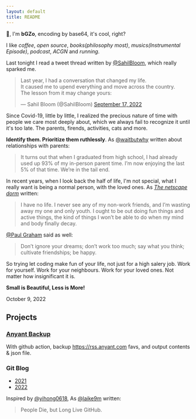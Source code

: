 ```yaml
---
layout: default
title: README
---
```


👋, I'm **bGZo**, encoding by base64, it's cool, right?

I like *coffee*, *open source*, *books(philosophy most)*, *musics(Instrumental Episode)*, *podcast*, *ACGN* and *running*.

Last tonight I read a tweet thread written by [@SahilBloom](https://twitter.com/SahilBloom), which really sparked me.

<blockquote class="twitter-tweet"><p lang="en" dir="ltr">Last year, I had a conversation that changed my life.<br>It caused me to upend everything and move across the country.<br>The lesson from it may change yours:</p>&mdash; Sahil Bloom (@SahilBloom) <a href="https://twitter.com/SahilBloom/status/1571137341997318147">September 17, 2022</a></blockquote>

Since Covid-19, little by little, I realized the precious nature of time with people we care most deeply about, which we always fail to recognize it until it's too late. The parents, firends, activities, cats and more.

**Identify them. Prioritize them ruthlessly**. As [@waitbutwhy](https://waitbutwhy.com/2015/12/the-tail-end.html) written about relationships with parents:

> It turns out that when I graduated from high school, I had already used up 93% of my in-person parent time. I’m now enjoying the last 5% of that time. We’re in the tail end.

In recent years, when I look back the half of life, I'm not special, what I really want is being a normal person, with the loved ones. As [*The netscape dorm*](https://web.archive.org/web/20111128190028/http://uncrunched.com:80/2011/11/27/startups-are-hard-so-work-more-cry-less-and-quit-all-the-whining/) written: 

> I have no life. I never see any of my non-work friends, and I’m wasting away my one and only youth. I ought to be out doing fun things and active things, the kind of things I won’t be able to do when my mind and body finally decay. 

[@Paul Graham](http://www.paulgraham.com/todo.html) said as well:

> Don’t ignore your dreams; don’t work too much; say what you think; cultivate friendships; be happy.

So trying let coding make fun of your life, not just for a high salery job. Work for yourself. Work for your neighbours. Work for your loved ones. Not matter how insignificant it is. 

**Small is Beautiful, Less is More!**

October 9, 2022

## Projects

### [Anyant Backup](https://github.com/bGZo/anyant-backup)

With github action, backup <https://rss.anyant.com> favs, and output contents & json file.

### Git Blog

- [2021](http://bgzo.github.io/2021)
- [2022](http://bgzo.github.io/2022)

Inspired by [@yihong0618](https://github.com/yihong0618/gitblog/issues/177), As [@laike9m](https://laike9m.com/blog/people-die-but-long-live-github,122) written:

> People Die, but Long Live GitHub.



<script async src="https://platform.twitter.com/widgets.js" charset="utf-8"></script>